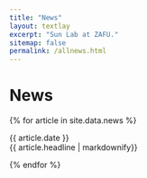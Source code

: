 ```yaml
---
title: "News"
layout: textlay
excerpt: "Sun Lab at ZAFU."
sitemap: false
permalink: /allnews.html
---
```


# News

{% for article in site.data.news %}
<p>{{ article.date }} <br>
{{ article.headline | markdownify}}</p>
{% endfor %}
